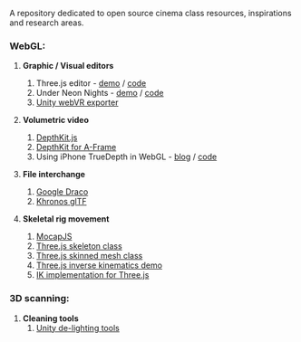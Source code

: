 A repository dedicated to open source cinema class resources, inspirations and research areas.

### WebGL:
1. **Graphic / Visual editors**
    1. Three.js editor - [demo](https://threejs.org/editor/) / [code](https://github.com/mrdoob/three.js/tree/dev/editor)
    1. Under Neon Nights - [demo](https://within-unlimited.github.io/under-neon-lights/) / [code](https://github.com/within-unlimited/under-neon-lights)
    1. [Unity webVR exporter](https://github.com/mozilla/unity-webvr-export)

2. **Volumetric video**
    1. [DepthKit.js](https://github.com/juniorxsound/DepthKit.js)
    1. [DepthKit for A-Frame](https://github.com/juniorxsound/DepthKit-A-Frame)
    1. Using iPhone TrueDepth in WebGL - [blog](https://matrix.org/blog/2018/02/05/3d-video-calling-with-matrix-webrtc-and-webvr-at-fosdem-2018/) / [code](https://github.com/matrix-org/matrix-vr-demo)

3. **File interchange**
    1. [Google Draco](https://github.com/google/draco)
    1. [Khronos glTF](https://github.com/KhronosGroup/glTF)
    
4. **Skeletal rig movement**
    1. [MocapJS](https://github.com/omimo/MocapJS)
    1. [Three.js skeleton class](https://threejs.org/docs/#api/objects/Skeleton)
    1. [Three.js skinned mesh class](https://threejs.org/docs/#api/objects/SkinnedMesh)
    1. [Three.js inverse kinematics demo](https://codepen.io/Yakudoo/details/oXJYxy)
    1. [IK implementation for Three.js](https://github.com/lo-th/fullik)
    
    
### 3D scanning:
1. **Cleaning tools**
    1. [Unity de-lighting tools](https://github.com/Unity-Technologies/DeLightingTool)
    
